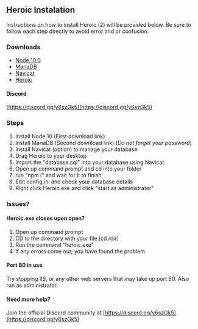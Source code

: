 ## Heroic Instalation
Instructions on how to install Heroic (2) will be provided below.  Be sure to follow each step directly to avoid error and or confusion.

### Downloads 
- [Node 10.0](https://nodejs.org/dist/v10.0.0/node-v10.0.0.pkg)
- [MariaDB](https://downloads.mariadb.org/interstitial/mariadb-10.2.14/winx64-packages/mariadb-10.2.14-winx64.msi/from/http%3A//mirrors.syringanetworks.net/mariadb/)
- [Navicat](https://www.navicat.com/en/download/navicat-premium)
- [Heroic](http://www.mediafire.com/file/wq7jc47nd94dunw/Heroic%20Two.zip)

#### Discord
[https://discord.gg/y6szGk5](https://discord.gg/y6szGk5)

### Steps 
1. Install Node 10 (First download link)
2. Install MariaDB (Second download link) (*Do not forget your password*)
3. Install Navicat (option) to manage your database 
4. Drag Heroic to your desktop 
5. Import the "database.sql" into your database using Navicat 
6. Open up command prompt and cd into your folder 
7. run "npm i" and wait for it to finish
8. Edit config.ini and check your database details 
9. Right click Heroic.exe and click "start as administrator"

### Issues?

#### Heroic.exe closes upon open?
1. Open up command prompt
2. CD to the directory with your file (cd /dir)
3. Run the command "heroic.exe"
4. If any errors come out; you have found the problem.

#### Port 80 in use 
Try stopping IIS, or any other web servers that may take up port 80.  Also run as administrator.

#### Need more help?
Join the official Discord community at [https://discord.gg/y6szGk5](https://discord.gg/y6szGk5)

